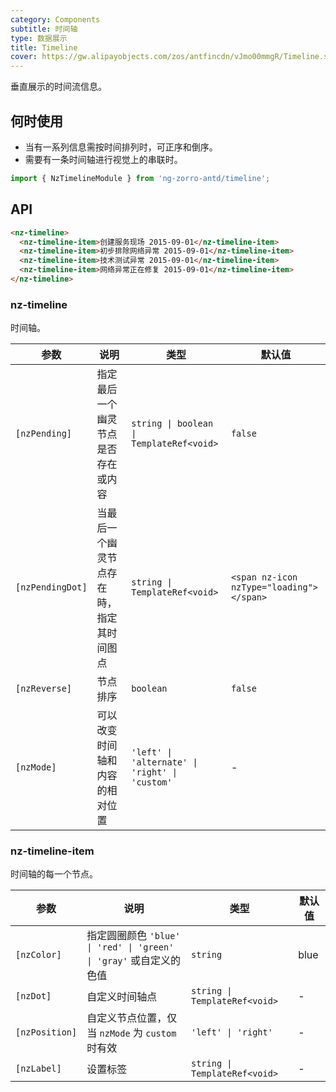 ```yaml
---
category: Components
subtitle: 时间轴
type: 数据展示
title: Timeline
cover: https://gw.alipayobjects.com/zos/antfincdn/vJmo00mmgR/Timeline.svg
---
```


垂直展示的时间流信息。

## 何时使用

- 当有一系列信息需按时间排列时，可正序和倒序。
- 需要有一条时间轴进行视觉上的串联时。

```ts
import { NzTimelineModule } from 'ng-zorro-antd/timeline';
```

## API

```html
<nz-timeline>
  <nz-timeline-item>创建服务现场 2015-09-01</nz-timeline-item>
  <nz-timeline-item>初步排除网络异常 2015-09-01</nz-timeline-item>
  <nz-timeline-item>技术测试异常 2015-09-01</nz-timeline-item>
  <nz-timeline-item>网络异常正在修复 2015-09-01</nz-timeline-item>
</nz-timeline>
```

### nz-timeline

时间轴。

| 参数             | 说明                                     | 类型                                           | 默认值                                   |
| ---------------- | ---------------------------------------- | ---------------------------------------------- | ---------------------------------------- |
| `[nzPending]`    | 指定最后一个幽灵节点是否存在或内容       | `string \| boolean \| TemplateRef<void>`       | `false`                                  |
| `[nzPendingDot]` | 当最后一个幽灵节点存在時，指定其时间图点 | `string \| TemplateRef<void>`                  | `<span nz-icon nzType="loading"></span>` |
| `[nzReverse]`    | 节点排序                                 | `boolean`                                      | `false`                                  |
| `[nzMode]`       | 可以改变时间轴和内容的相对位置           | `'left' \| 'alternate' \| 'right' \| 'custom'` | -                                        |

### nz-timeline-item

时间轴的每一个节点。

| 参数           | 说明                                                               | 类型                          | 默认值 |
| -------------- | ------------------------------------------------------------------ | ----------------------------- | ------ |
| `[nzColor]`    | 指定圆圈颜色 `'blue' \| 'red' \| 'green' \| 'gray'` 或自定义的色值 | `string`                      | blue   |
| `[nzDot]`      | 自定义时间轴点                                                     | `string \| TemplateRef<void>` | -      |
| `[nzPosition]` | 自定义节点位置，仅当 `nzMode` 为 `custom` 时有效                   | `'left' \| 'right'`           | -      |
| `[nzLabel]`    | 设置标签                                                           | `string \| TemplateRef<void>` | -      |
